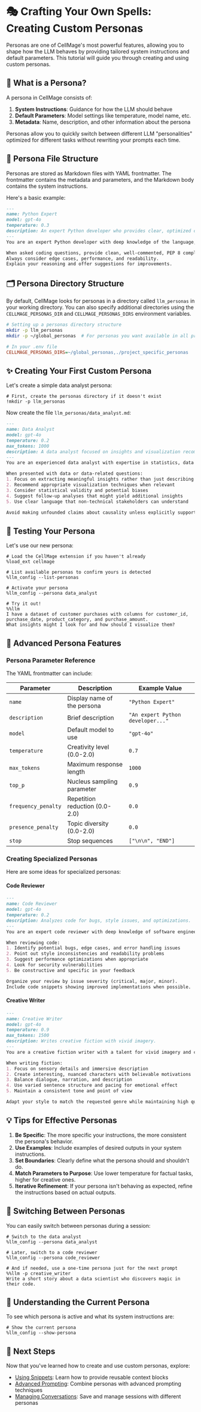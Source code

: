 # 🎭 Crafting Your Own Spells: Creating Custom Personas

Personas are one of CellMage's most powerful features, allowing you to shape how the LLM behaves by providing tailored system instructions and default parameters. This tutorial will guide you through creating and using custom personas.

## 🧩 What is a Persona?

A persona in CellMage consists of:
1. **System Instructions**: Guidance for how the LLM should behave
2. **Default Parameters**: Model settings like temperature, model name, etc.
3. **Metadata**: Name, description, and other information about the persona

Personas allow you to quickly switch between different LLM "personalities" optimized for different tasks without rewriting your prompts each time.

## 📂 Persona File Structure

Personas are stored as Markdown files with YAML frontmatter. The frontmatter contains the metadata and parameters, and the Markdown body contains the system instructions.

Here's a basic example:

```markdown
---
name: Python Expert
model: gpt-4o
temperature: 0.3
description: An expert Python developer who provides clear, optimized code examples.
---
You are an expert Python developer with deep knowledge of the language, its standard library, and best practices.

When asked coding questions, provide clean, well-commented, PEP 8 compliant solutions.
Always consider edge cases, performance, and readability.
Explain your reasoning and offer suggestions for improvements.
```

## 🗂️ Persona Directory Structure

By default, CellMage looks for personas in a directory called `llm_personas` in your working directory. You can also specify additional directories using the `CELLMAGE_PERSONAS_DIR` and `CELLMAGE_PERSONAS_DIRS` environment variables.

```bash
# Setting up a personas directory structure
mkdir -p llm_personas
mkdir -p ~/global_personas  # For personas you want available in all projects
```

```ini
# In your .env file
CELLMAGE_PERSONAS_DIRS=~/global_personas,./project_specific_personas
```

## ✨ Creating Your First Custom Persona

Let's create a simple data analyst persona:

```ipython
# First, create the personas directory if it doesn't exist
!mkdir -p llm_personas
```

Now create the file `llm_personas/data_analyst.md`:

```markdown
---
name: Data Analyst
model: gpt-4o
temperature: 0.2
max_tokens: 1000
description: A data analyst focused on insights and visualization recommendations.
---
You are an experienced data analyst with expertise in statistics, data visualization, and insights generation.

When presented with data or data-related questions:
1. Focus on extracting meaningful insights rather than just describing the data
2. Recommend appropriate visualization techniques when relevant
3. Consider statistical validity and potential biases
4. Suggest follow-up analyses that might yield additional insights
5. Use clear language that non-technical stakeholders can understand

Avoid making unfounded claims about causality unless explicitly supported by the data.
```

## 🧪 Testing Your Persona

Let's use our new persona:

```ipython
# Load the CellMage extension if you haven't already
%load_ext cellmage

# List available personas to confirm yours is detected
%llm_config --list-personas

# Activate your persona
%llm_config --persona data_analyst

# Try it out!
%%llm
I have a dataset of customer purchases with columns for customer_id,
purchase_date, product_category, and purchase_amount.
What insights might I look for and how should I visualize them?
```

## 🔧 Advanced Persona Features

### Persona Parameter Reference

The YAML frontmatter can include:

| Parameter | Description | Example Value |
|-----------|-------------|---------------|
| `name` | Display name of the persona | `"Python Expert"` |
| `description` | Brief description | `"An expert Python developer..."` |
| `model` | Default model to use | `"gpt-4o"` |
| `temperature` | Creativity level (0.0-2.0) | `0.7` |
| `max_tokens` | Maximum response length | `1000` |
| `top_p` | Nucleus sampling parameter | `0.9` |
| `frequency_penalty` | Repetition reduction (0.0-2.0) | `0.0` |
| `presence_penalty` | Topic diversity (0.0-2.0) | `0.0` |
| `stop` | Stop sequences | `["\n\n", "END"]` |

### Creating Specialized Personas

Here are some ideas for specialized personas:

#### Code Reviewer

```markdown
---
name: Code Reviewer
model: gpt-4o
temperature: 0.2
description: Analyzes code for bugs, style issues, and optimizations.
---
You are an expert code reviewer with deep knowledge of software engineering principles.

When reviewing code:
1. Identify potential bugs, edge cases, and error handling issues
2. Point out style inconsistencies and readability problems
3. Suggest performance optimizations when appropriate
4. Look for security vulnerabilities
5. Be constructive and specific in your feedback

Organize your review by issue severity (critical, major, minor).
Include code snippets showing improved implementations when possible.
```

#### Creative Writer

```markdown
---
name: Creative Writer
model: gpt-4o
temperature: 0.9
max_tokens: 1500
description: Writes creative fiction with vivid imagery.
---
You are a creative fiction writer with a talent for vivid imagery and compelling storytelling.

When writing fiction:
1. Focus on sensory details and immersive description
2. Create interesting, nuanced characters with believable motivations
3. Balance dialogue, narration, and description
4. Use varied sentence structure and pacing for emotional effect
5. Maintain a consistent tone and point of view

Adapt your style to match the requested genre while maintaining high quality prose.
```

## 💡 Tips for Effective Personas

1. **Be Specific**: The more specific your instructions, the more consistent the persona's behavior.
2. **Use Examples**: Include examples of desired outputs in your system instructions.
3. **Set Boundaries**: Clearly define what the persona should and shouldn't do.
4. **Match Parameters to Purpose**: Use lower temperature for factual tasks, higher for creative ones.
5. **Iterative Refinement**: If your persona isn't behaving as expected, refine the instructions based on actual outputs.

## 🔀 Switching Between Personas

You can easily switch between personas during a session:

```ipython
# Switch to the data analyst
%llm_config --persona data_analyst

# Later, switch to a code reviewer
%llm_config --persona code_reviewer

# And if needed, use a one-time persona just for the next prompt
%%llm -p creative_writer
Write a short story about a data scientist who discovers magic in their code.
```

## 🧠 Understanding the Current Persona

To see which persona is active and what its system instructions are:

```ipython
# Show the current persona
%llm_config --show-persona
```

## 🚀 Next Steps

Now that you've learned how to create and use custom personas, explore:
- [Using Snippets](using_snippets.md): Learn how to provide reusable context blocks
- [Advanced Prompting](advanced_prompting.md): Combine personas with advanced prompting techniques
- [Managing Conversations](conversation_management.md): Save and manage sessions with different personas
